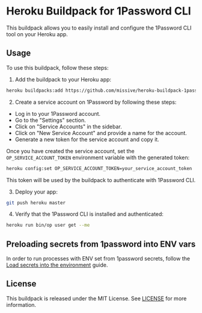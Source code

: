 # Heroku Buildpack for 1Password CLI

This buildpack allows you to easily install and configure the 1Password CLI tool on your Heroku app.

## Usage

To use this buildpack, follow these steps:

1. Add the buildpack to your Heroku app:

  ```bash
  heroku buildpacks:add https://github.com/missive/heroku-buildpack-1password-cli
  ```

2. Create a service account on 1Password by following these steps:

  - Log in to your 1Password account.
  - Go to the "Settings" section.
  - Click on "Service Accounts" in the sidebar.
  - Click on "New Service Account" and provide a name for the account.
  - Generate a new token for the service account and copy it.

  Once you have created the service account, set the `OP_SERVICE_ACCOUNT_TOKEN` environment variable with the generated token:

  ```bash
  heroku config:set OP_SERVICE_ACCOUNT_TOKEN=your_service_account_token
  ```

  This token will be used by the buildpack to authenticate with 1Password CLI.

3. Deploy your app:

  ```bash
  git push heroku master
  ```

4. Verify that the 1Password CLI is installed and authenticated:

  ```bash
  heroku run bin/op user get --me
  ```

## Preloading secrets from 1password into ENV vars

In order to run processes with ENV set from 1password secrets, follow the
[Load secrets into the environment](https://developer.1password.com/docs/cli/secrets-environment-variables/) guide.

## License

This buildpack is released under the MIT License. See [LICENSE](LICENSE) for more information.

